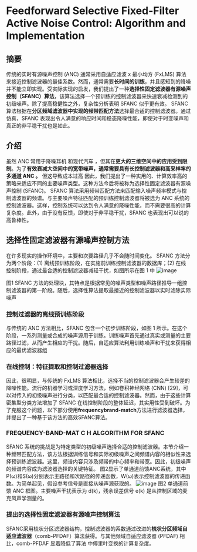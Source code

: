 # Feedforward Selective Fixed-Filter Active Noise Control: Algorithm and Implementation

## 摘要
传统的实时有源噪声控制 (ANC) 通常采用自适应滤波 x 最小均方 (FxLMS) 算法来接近控制滤波器的最佳系数。然而，通常需要**长时间的训练**，并且感知到的降噪并不能立即实现。受实际实现的启发，我们提出了一种**选择性固定滤波器有源噪声控制（SFANC）算法**，该算法选择一个预训练的控制滤波器来快速衰减检测到的初级噪声。除了提高稳健性之外，复杂性分析表明 SFANC 似乎更有效。 SFANC 算法根据在**分区频域滤波器中实现的频带匹配方法**选择最合适的控制滤波器。通过仿真，SFANC 表现出令人满意的响应时间和稳态降噪性能，即使对于时变噪声和真正的非平稳干扰也是如此。

## 介绍
虽然 ANC 常用于降噪耳机  和现代汽车 ，但其在**更大的三维空间中的应用受到限制**。为了**有效衰减大空间中的宽带噪声，通常需要具有长控制滤波器和高采样率的多通道 ANC 。** 但这导致成本过高
因此，我们提出了一种实用的、计算效率高的策略来适应不同的主要噪声类型。这种方法今后将被称为选择性固定滤波器有源噪声控制 (SFANC)。 SFANC 算法采用频带匹配方法来匹配输入噪声频率模式与控制滤波器的频谱。与主要噪声特征匹配的预训练控制滤波器将被选为 ANC 系统的控制滤波器。这样，控制系统可以达到令人满意的降噪性能，而不需要很高的计算复杂度。此外，由于没有反馈，即使对于非平稳干扰，SFANC 也表现出可以说的高鲁棒性。

## 选择性固定滤波器有源噪声控制方法
在许多现实的操作环境中，主要和次要路径几乎不会随时间变化。
SFANC 方法分为两个阶段：(1) 离线预训练阶段，在实施前训练控制滤波器的数据库；(2) 在线控制阶段，通过最合适的控制滤波器减轻干扰，如图所示在图 1 中
![image](https://cdn.staticaly.com/gh/andyye1999/image-hosting@master/20220914/image.2vv36nqhaqg0.webp)

图1 SFANC 方法的处理块，其特点是根据常见的噪声类型和噪声路径推导一组控制滤波器的第一阶段。随后，选择性算法提取最接近的控制滤波器以实时滤除实际噪声

### 控制过滤器的离线预训练阶段
与传统的 ANC 方法相比，SFANC 包含一个初步训练阶段，如图 1 所示。在这个阶段，一系列测量或合成的噪声源用于训练。训练噪声首先通过真实或测量的主要路径过滤，从而产生相应的干扰。随后，自适应算法利用训练噪声和干扰来获得相应的最优滤波器组

### 在线控制：特征提取和控制过滤器选择
因此，很明显，与传统的 FxLMS 算法相比，选择不当的控制滤波器会产生较差的降噪性能。流行的机器学习或深度学习方法，例如卷积神经网络 (CNN) [29]，可以对传入的初级噪声进行分类，以匹配最合适的控制滤波器。然而，由于这些计算密集型分类方法增加了 SFANC 在线控制阶段的整体延迟，其实用性受到破坏。为了克服这个问题，以下部分使用**frequencybrand-match**方法进行滤波器选择，并提出了一种基于该方法的高效SFANC算法。

### FREQUENCY-BAND-MAT C H ALGORITHM FOR SFANC
SFANC 系统的挑战是为特定类型的初级噪声选择合适的控制滤波器。本节介绍一种频带匹配方法，该方法根据训练信号和实际初级噪声之间频谱内容的相似性来选择预训练滤波器。这里，频谱内容只涉及频带的中心频率和带宽。因此，初级噪声的频谱内容成为滤波器选择的关键特征。
图2显示了单通道前馈ANC系统，其中P(ω)和S(ω)分别表示主路径和次路径的传递函数，W(ω)表示控制滤波器的传递函数。为简单起见，假设参考信号是直接从噪声源获取的。
![image](https://cdn.staticaly.com/gh/andyye1999/image-hosting@master/20220914/image.7kul6pe5x5o0.webp)
图2 单通道前馈 ANC 框图。主要噪声干扰表示为 d(k)，残余误差信号 e(k) 是从控制区域的麦克风声学测量的。

### 提出的选择性固定滤波器有源噪声控制算法
SFANC采用梳状分区滤波器结构，控制滤波器的系数通过改进的**梳状分区频域自适应滤波器**（comb-PFDAF）算法获得。与其他频域自适应滤波器 (PFDAF)  相比，comb-PFDAF 显着降低了算法  中傅里叶变换的计算复杂度。



